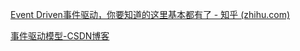 [Event Driven事件驱动，你要知道的这里基本都有了 - 知乎 (zhihu.com)](https://zhuanlan.zhihu.com/p/37868761)

[事件驱动模型-CSDN博客](https://blog.csdn.net/sinat_36817189/article/details/106205029)